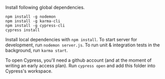Install following global dependencies.

```
npm install -g nodemon
npm install -g karma-cli
npm install -g cypress-cli
cypress install
```

Install local dependencies with `npm install`. To start server for development, run `nodemon server.js`. To run unit & integration tests in the background, run `karma start`.

To open Cypress, you'll need a github account (and at the moment of writing an early access plan). Run `cypress open` and add this folder into Cypress's workspace.
